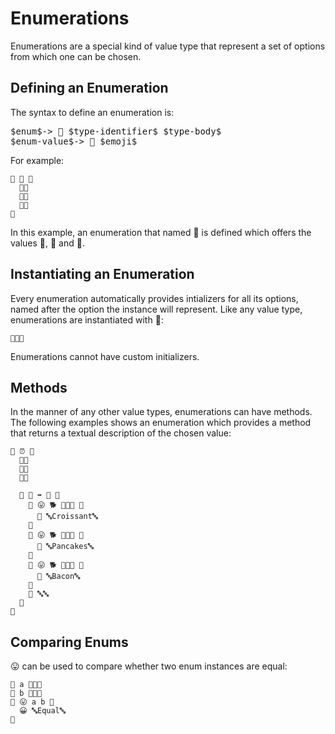 # Enumerations

Enumerations are a special kind of value type that represent a set of options
from which one can be chosen.

## Defining an Enumeration

The syntax to define an enumeration is:

<pre class="syntax">
$enum$-> 🦃 $type-identifier$ $type-body$
$enum-value$-> 🔘 $emoji$
</pre>

For example:

```
🦃 📜 🍇
  🔘🌭
  🔘🍕
  🔘🍔
🍉
```

In this example, an enumeration that named 📜 is defined which offers the values
🌭, 🍕 and 🍔.

## Instantiating an Enumeration

Every enumeration automatically provides intializers for all its options, named
after the option the instance will represent. Like any value type, enumerations
are instantiated with 🔷:

```
🔷📜🍕
```

Enumerations cannot have custom initializers.

## Methods

In the manner of any other value types, enumerations can have methods. The
following examples shows an enumeration which provides a method that returns
a textual description of the chosen value:

```
🦃 ⏰ 🍇
  🔘🥓
  🔘🥞
  🔘🥐

  🐖 🔡 ➡️ 🔡 🍇
    🍊 😛 🐕 🔷⏰🥐 🍇
      🍎 🔤Croissant🔤
    🍉
    🍊 😛 🐕 🔷⏰🥞 🍇
      🍎 🔤Pancakes🔤
    🍉
    🍊 😛 🐕 🔷⏰🥓 🍇
      🍎 🔤Bacon🔤
    🍉
    🍎 🔤🔤
  🍉
🍉
```

## Comparing Enums

😛 can be used to compare whether two enum instances are equal:

```
🍮 a 🔷📜🍕
🍮 b 🔷📜🍕
🍊 😛 a b 🍇
  😀 🔤Equal🔤
🍉
```
